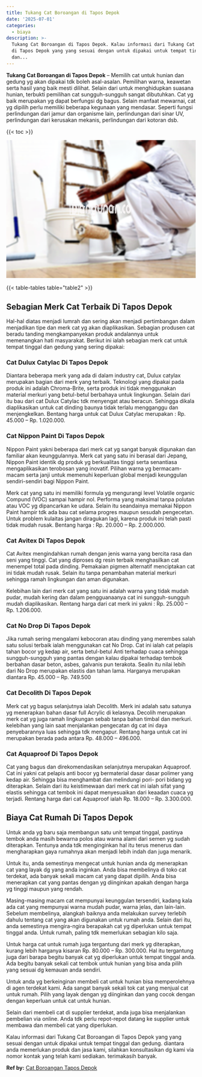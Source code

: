 ```yaml
---
title: Tukang Cat Boroangan di Tapos Depok
date: '2025-07-01'
categories:
  - biaya
description: >-
  Tukang Cat Boroangan di Tapos Depok. Kalau informasi dari Tukang Cat Boroangan
  di Tapos Depok yang yang sesuai dengan untuk dipakai untuk tempat tinggal
  dan...
---
```


**Tukang Cat Boroangan di Tapos Depok** – Memilih cat untuk hunian dan gedung yg akan dipakai tdk boleh asal-asalan. Pemilihan warna, keawetan serta hasil yang baik mesti dilihat. Selain dari untuk menghidupkan suasana hunian, terbukti pemilihan cat sungguh-sungguh sangat dibutuhkan. Cat yg baik merupakan yg dapat berfungsi dg bagus. Selain manfaat mewarnai, cat yg dipilih perlu memiliki beberapa kegunaan yang mendasar. Seperti fungsi perlindungan dari jamur dan organisme lain, perlindungan dari sinar UV, perlindungan dari kerusakan mekanis, perlindungan dari kotoran dsb.

{{< toc >}}

![Tukang Cat Boroangan di Tapos Depok](/images/jasa-cat-murah33.png)

{{< table-tables table="table2" >}}

## Sebagian Merk Cat Terbaik Di Tapos Depok

Hal-hal diatas menjadi lumrah dan sering akan menjadi pertimbangan dalam menjadikan tipe dan merk cat yg akan diaplikasikan. Sebagian produsen cat beradu tanding mengkampanyekan produk andalannya untuk memenangkan hati masyarakat. Berikut ini ialah sebagian merk cat untuk tempat tinggal dan gedung yang sering dipakai:

### Cat Dulux Catylac Di Tapos Depok

Diantara beberapa merk yang ada di dalam industry cat, Dulux catylax merupakan bagian dari merk yang terbaik. Teknologi yang dipakai pada produk ini adalah Chroma-Brite, serta produk ini tidak menggunakan material merkuri yang betul-betul berbahaya untuk lingkungan. Selain dari itu bau dari cat Dulux Catylac tdk menyengat atau beracun. Sehingga dikala diaplikasikan untuk cat dinding baunya tidak terlalu mengganggu dan menjengkelkan. Bentang harga untuk cat Dulux Catylac merupakan : Rp. 45.000 – Rp. 1.020.000.

### Cat Nippon Paint Di Tapos Depok

Nippon Paint yakni beberapa dari merk cat yg sangat banyak digunakan dan familiar akan keunggulannya. Merk cat yang satu ini berasal dari Jepang, Nippon Paint identik dg produk yg berkualitas tinggi serta senantiasa mengaplikasikan terobosan yang inovatif. Pilihan warna yg bermacam-macam serta janji untuk memenuhi keperluan global menjadi keunggulan sendiri-sendiri bagi Nippon Paint.

Merk cat yang satu ini memiliki formula yg mengurangi level Volatile organic Compund (VOC) sampai hampir nol. Performa yang maksimal tanpa polutan atau VOC yg dipancarkan ke udara. Selain itu seandainya memakai Nippon Paint hampir tdk ada bau cat selama progres maupun sesudah pengecetan. Untuk problem kulaitas jangan diragukan lagi, karena produk ini telah pasti tidak mudah rusak. Bentang harga : Rp. 20.000 – Rp. 2.000.000.

### Cat Avitex Di Tapos Depok

Cat Avitex mengindahkan rumah dengan jenis warna yang bercita rasa dan seni yang tinggi. Cat yang diproses dg resin terbaik menghasilkan cat menempel total pada dinding. Pemakaian pigmen alternatif menciptakan cat ini tidak mudah rusak. Selain itu tanpa penambahan material merkuri sehingga ramah lingkungan dan aman digunakan.

Kelebihan lain dari merk cat yang satu ini adalah warna yang tidak mudah pudar, mudah kering dan dalam pengguanaanya cat ini sungguh-sungguh mudah diaplikasikan. Rentang harga dari cat merk ini yakni : Rp. 25.000 – Rp. 1.206.000.

### Cat No Drop Di Tapos Depok

Jika rumah sering mengalami kebocoran atau dinding yang merembes salah satu solusi terbaik ialah menggunakan cat No Drop. Cat ini ialah cat pelapis tahan bocor yg kedap air, serta betul-betul Anti terhadap cuaca sehingga sungguh-sungguh yang pantas dengan kalau dipakai terhadap tembok berbahan dasar beton, asbes, galvanis pun terakota. Sealin itu nilai lebih dari No Drop merupakan elastis dan tahan lama. Harganya merupakan diantara Rp. 45.000 – Rp. 749.500

### Cat Decolith Di Tapos Depok

Merk cat yg bagus selanjutnya ialah Decolith. Merk ini adalah satu satunya yg menerapkan bahan dasar full Acrylic di kelasnya. Decolih merupakan merk cat yg juga ramah lingkungan sebab tanpa bahan timbal dan merkuri. kelebihan yang lain saat menjalankan pengecatan dg cat ini daya penyebarannya luas sehingga tdk mengapur. Rentang harga untuk cat ini merupakan berada pada antara Rp. 48.000 – 496.000.

### Cat Aquaproof Di Tapos Depok

Cat yang bagus dan direkomendasikan selanjutnya merupakan Aquaproof. Cat ini yakni cat pelapis anti bocor yg bermaterial dasar dasar polimer yang kedap air. Sehingga bisa menghambat dan melindungi pori- pori bidang yg diterapkan. Selain dari itu keistimewaan dari merk cat ini ialah sifat yang elastis sehingga cat tembok ini dapat menyesuaikan dari keaadan cuaca yg terjadi. Rentang harga dari cat Aquaproof ialah Rp. 18.000 – Rp. 3.300.000.

## Biaya Cat Rumah Di Tapos Depok

Untuk anda yg baru saja membangun satu unit tempat tinggal, pastinya tembok anda masih bewarna polos atau warna alami dari semen yg sudah diterapkan. Tentunya anda tdk menginginkan hal itu terus menerus dan mengharapkan gaya rumahnya akan menjadi lebih indah dan juga menarik.

Untuk itu, anda semestinya mengecat untuk hunian anda dg menerapkan cat yang layak dg yang anda inginkan. Anda bisa membelinya di toko cat terdekat, ada banyak sekali macam cat yang dapat dipilih. Anda bisa menerapkan cat yang pantas dengan yg diinginkan apakah dengan harga yg tinggi maupun yang rendah.

Masing-masing macam cat mempunyai keunggulan tersendiri, kadang kala ada cat yang mempunyai warna mudah pudar, warna jelas, dan lain-lain. Sebelum membelinya, alangkah baiknya anda melakukan survey terlebih dahulu tentang cat yang akan digunakan untuk rumah anda. Selain dari itu, anda semestinya mengira-ngira berapakah cat yg diperlukan untuk tempat tinggal anda. Untuk rumah, paling tdk memerlukan sebagian kilo saja.

Untuk harga cat untuk rumah juga tergantung dari merk yg diterapkan, kurang lebih harganya kisaran Rp. 80.000 – Rp. 300.000. Hal itu tergantung juga dari barapa begitu banyak cat yg diperlukan untuk tempat tinggal anda. Ada begitu banyak sekali cat tembok untuk hunian yang bisa anda pilih yang sesuai dg kemauan anda sendiri.

Untuk anda yg berkeinginan membeli cat untuk hunian bisa memperolehnya di agen terdekat kami. Ada sangat banyak sekali tok cat yang menjual cat untuk rumah. Pilih yang layak dengan yg diinginkan dan yang cocok dengan dengan keperluan untuk cat untuk hunian.

Selain dari membeli cat di supplier terdekat, anda juga bisa menjalankan pembelian via online. Anda tdk perlu repot-repot datang ke supplier untuk membawa dan membeli cat yang diperlukan.

Kalau informasi dari Tukang Cat Boroangan di Tapos Depok yang yang sesuai dengan untuk dipakai untuk tempat tinggal dan gedung. diantara anda memerlukan produk dan jasa kami, silahkan konsultasikan dg kami via nomor kontak yang telah kami sediakan. terimakasih banyak.

**Ref by:** [Cat Boroangan Tapos Depok](https://id.wikipedia.org/wiki/Cat)
